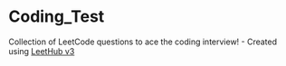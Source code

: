 # Coding_Test
Collection of LeetCode questions to ace the coding interview! - Created using [LeetHub v3](https://github.com/raphaelheinz/LeetHub-3.0)
